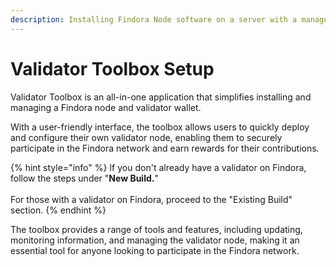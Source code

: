 ```yaml
---
description: Installing Findora Node software on a server with a management interface.
---
```


# Validator Toolbox Setup

Validator Toolbox is an all-in-one application that simplifies installing and managing a Findora node and validator wallet.

With a user-friendly interface, the toolbox allows users to quickly deploy and configure their own validator node, enabling them to securely participate in the Findora network and earn rewards for their contributions.&#x20;

{% hint style="info" %}
If you don't already have a validator on Findora, follow the steps under "**New Build.**" \
\
For those with a validator on Findora, proceed to the "Existing Build" section.
{% endhint %}

The toolbox provides a range of tools and features, including updating, monitoring information, and managing the validator node, making it an essential tool for anyone looking to participate in the Findora network.
